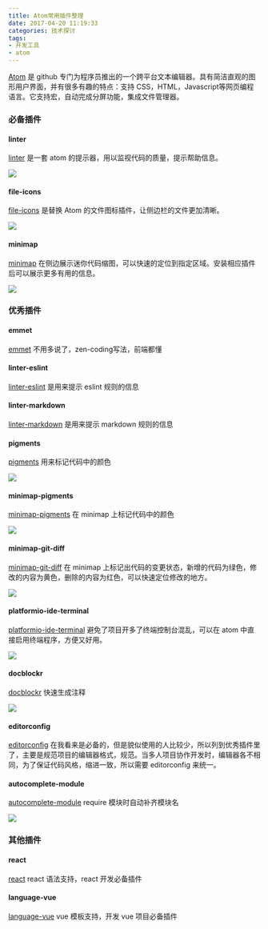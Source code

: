 ```yaml
---
title: Atom常用插件整理
date: 2017-04-20 11:19:33
categories: 技术探讨
tags:
- 开发工具
- atom
---
```


[Atom](https://atom.io/) 是 github 专门为程序员推出的一个跨平台文本编辑器。具有简洁直观的图形用户界面，并有很多有趣的特点：支持 CSS，HTML，Javascript等网页编程语言。它支持宏，自动完成分屏功能，集成文件管理器。

### 必备插件

#### linter

[linter](https://atom.io/packages/linter) 是一套 atom 的提示器，用以监视代码的质量，提示帮助信息。

![](https://i.github-camo.com/a7fa1da3b5b4bdea00b5d25591f47e0751f64d4e/68747470733a2f2f636c6f75642e67697468756275736572636f6e74656e742e636f6d2f6173736574732f343237383131332f32333837393933332f31616231376532612d303837322d313165372d383033642d3366653063636663363739302e676966)

#### file-icons

[file-icons](https://atom.io/packages/file-icons) 是替换 Atom 的文件图标插件，让侧边栏的文件更加清晰。

![](https://i.github-camo.com/fb720dc73a9cf634fef9b11e87f0cd194284e3be/68747470733a2f2f7261772e67697468756275736572636f6e74656e742e636f6d2f66696c652d69636f6e732f61746f6d2f363731343730366632363865323537313030653033633965623532383139636239376164353730622f707265766965772e706e67)

#### minimap

[minimap](https://atom.io/packages/minimap) 在侧边展示迷你代码缩图，可以快速的定位到指定区域。安装相应插件后可以展示更多有用的信息。

![](https://i.github-camo.com/bb671dcf7706c32eb432472c2cd69d354f824661/68747470733a2f2f6769746875622e636f6d2f61746f6d2d6d696e696d61702f6d696e696d61702f626c6f622f6d61737465722f7265736f75726365732f73637265656e73686f742e706e673f7261773d74727565)

### 优秀插件

#### emmet

[emmet](https://github.com/emmetio/emmet-atom) 不用多说了，zen-coding写法，前端都懂

#### linter-eslint

[linter-eslint](https://atom.io/packages/linter-eslint) 是用来提示 eslint 规则的信息

#### linter-markdown

[linter-markdown](https://atom.io/packages/linter-markdown) 是用来提示 markdown 规则的信息

#### pigments

[pigments](https://github.com/abe33/atom-pigments) 用来标记代码中的颜色

![](https://camo.githubusercontent.com/802d8b759d01e70861f95f99495731f19b145b03/687474703a2f2f61626533332e6769746875622e696f2f61746f6d2d7069676d656e74732f7069676d656e74732e6769663f7261773d74727565)

#### minimap-pigments

[minimap-pigments](https://github.com/abe33/minimap-pigments) 在 minimap 上标记代码中的颜色

![](https://github.com/abe33/minimap-pigments/raw/master/screenshot.png?raw=true)

#### minimap-git-diff

[minimap-git-diff](https://github.com/atom-minimap/minimap-git-diff) 在 minimap 上标记出代码的变更状态，新增的代码为绿色，修改的内容为黄色，删除的内容为红色，可以快速定位修改的地方。

![](https://github.com/atom-minimap/minimap-git-diff/raw/master/screenshot.png?raw=true)

#### platformio-ide-terminal

[platformio-ide-terminal](https://atom.io/packages/platformio-ide-terminal) 避免了项目开多了终端控制台混乱，可以在 atom 中直接启用终端程序，方便又好用。

![](https://i.github-camo.com/377b661d04efa239cc1bb91cebd87a0a81f6f6ce/68747470733a2f2f6769746875622e636f6d2f6a6572656d7972616d696e2f7465726d696e616c2d706c75732f7261772f6d61737465722f7265736f75726365732f64656d6f2e676966)

#### docblockr

[docblockr](https://github.com/nikhilkalige/docblockr) 快速生成注释

![](https://raw.githubusercontent.com/NikhilKalige/docblockr/master/resources/function-template.gif)

#### editorconfig

[editorconfig](https://atom.io/packages/editorconfig) 在我看来是必备的，但是貌似使用的人比较少，所以列到优秀插件里了，主要是规范项目的编辑器格式，规范。当多人项目协作开发时，编辑器各不相同，为了保证代码风格，缩进一致，所以需要 editorconfig 来统一。

#### autocomplete-module

[autocomplete-module](https://github.com/nkt/atom-autocomplete-modules) require 模块时自动补齐模块名

![](https://cloud.githubusercontent.com/assets/3505878/7442538/9c1892cc-f11e-11e4-8070-3fa8b79beefc.gif)

### 其他插件

#### react

[react](https://atom.io/packages/react) react 语法支持，react 开发必备插件

#### language-vue

[language-vue](https://github.com/hedefalk/atom-vue) vue 模板支持，开发 vue 项目必备插件

